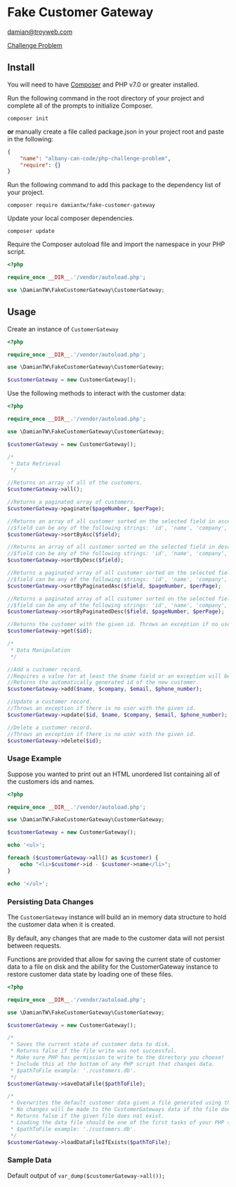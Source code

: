 Fake Customer Gateway
=====================

damian@troyweb.com

[Challenge Problem](./challenge-problem.md)

## Install

You will need to have [Composer](https://getcomposer.org/doc/00-intro.md) and PHP v7.0 or greater installed.

Run the following command in the root directory of your project and complete all of the prompts to initialize Composer.

`composer init`

**or** manually create a file called package.json in your project root and paste in the following:

```json
{
    "name": "albany-can-code/php-challenge-problem",
    "require": {}
}
```

Run the following command to add this package to the dependency list of your project.

`composer require damiantw/fake-customer-gateway`

Update your local composer dependencies.

`composer update`

Require the Composer autoload file and import the namespace in your PHP script.

```php
<?php

require_once __DIR__.'/vendor/autoload.php';

use \DamianTW\FakeCustomerGateway\CustomerGateway;


```

## Usage

Create an instance of `CustomerGateway`

```php
<?php

require_once __DIR__.'/vendor/autoload.php';

use \DamianTW\FakeCustomerGateway\CustomerGateway;

$customerGateway = new CustomerGateway();
```

Use the following methods to interact with the customer data:

```php
<?php 

require_once __DIR__.'/vendor/autoload.php';

use \DamianTW\FakeCustomerGateway\CustomerGateway;

$customerGateway = new CustomerGateway();

/*
 * Data Retrieval
 */

//Returns an array of all of the customers.
$customerGateway->all();

//Returns a paginated array of customers.
$customerGateway->paginate($pageNumber, $perPage);

//Returns an array of all customer sorted on the selected field in ascending order.
//$field can be any of the following strings: 'id', 'name', 'company', 'email', 'phone_number'
$customerGateway->sortByAsc($field);

//Returns an array of all customer sorted on the selected field in descending order.
//$field can be any of the following strings: 'id', 'name', 'company', 'email', 'phone_number'
$customerGateway->sortByDesc($field);

//Returns a paginated array of all customer sorted on the selected field in ascending order.
//$field can be any of the following strings: 'id', 'name', 'company', 'email', 'phone_number'
$customerGateway->sortByPaginatedAsc($field, $pageNumber, $perPage);

//Returns a paginated array of all customer sorted on the selected field in descending order.
//$field can be any of the following strings: 'id', 'name', 'company', 'email', 'phone_number'
$customerGateway->sortByPaginatedDesc($field, $pageNumber, $perPage);

//Returns the customer with the given id. Throws an exception if no user with that id is found.
$customerGateway->get($id);

/*
 * Data Manipulation
 */

//Add a customer record.
//Requires a value for at least the $name field or an exception will be thrown.
//Returns the automatically generated id of the new customer.
$customerGateway->add($name, $company, $email, $phone_number);

//Update a customer record.
//Throws an exception if there is no user with the given id.
$customerGateway->update($id, $name, $company, $email, $phone_number);

//Delete a customer record.
//Throws an exception if there is no user with the given id.
$customerGateway->delete($id);
```

### Usage Example

Suppose you wanted to print out an HTML unordered list containing all of the customers ids and names.

```php
<?php 

require_once __DIR__.'/vendor/autoload.php';

use \DamianTW\FakeCustomerGateway\CustomerGateway;

$customerGateway = new CustomerGateway();

echo '<ul>';

foreach ($customerGateway->all() as $customer) {
    echo "<li>$customer->id - $customer->name</li>";   
}

echo '</ul>';

```

### Persisting Data Changes

The `CustomerGateway` instance will build an in memory data structure to hold the customer data when it is created.
 
By default, any changes that are made to the customer data will not persist between requests.

Functions are provided that allow for saving the current state of customer data to a file on disk and 
the ability for the CustomerGateway instance to restore customer data state by loading one of these files.

```php
<?php 

require_once __DIR__.'/vendor/autoload.php';

use \DamianTW\FakeCustomerGateway\CustomerGateway;

$customerGateway = new CustomerGateway();

/*
 * Saves the current state of customer data to disk.
 * Returns false if the file write was not successful.
 * Make sure PHP has permission to write to the directory you choose!
 * Include this at the bottom of any PHP script that changes data.
 * $pathToFile example: './customers.db'.
 */
$customerGateway->saveDataFile($pathToFile);

/*
 * Overwrites the default customer data given a file generated using the saveDataFile function.
 * No changes will be made to the CustomerGateways data if the file does not exist.
 * Returns false if the given file does not exist.
 * Loading the data file should be one of the first tasks of your PHP script if persisting data.
 * $pathToFile example: './customers.db'.
 */
$customerGateway->loadDataFileIfExists($pathToFile);
```

### Sample Data

Default output of `var_dump($customerGateway->all());`